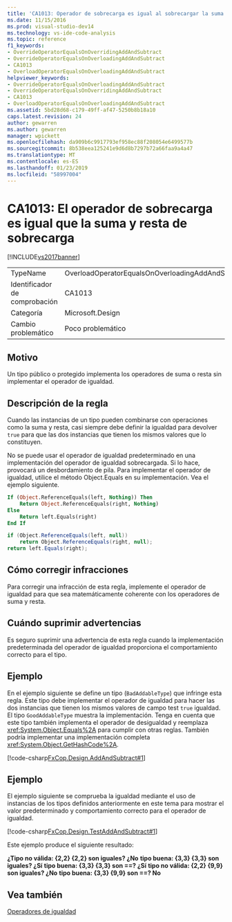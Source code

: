 ```yaml
---
title: 'CA1013: Operador de sobrecarga es igual al sobrecargar la suma y resta | Microsoft Docs'
ms.date: 11/15/2016
ms.prod: visual-studio-dev14
ms.technology: vs-ide-code-analysis
ms.topic: reference
f1_keywords:
- OverrideOperatorEqualsOnOverridingAddAndSubtract
- OverrideOperatorEqualsOnOverloadingAddAndSubtract
- CA1013
- OverloadOperatorEqualsOnOverloadingAddAndSubtract
helpviewer_keywords:
- OverrideOperatorEqualsOnOverloadingAddAndSubtract
- OverrideOperatorEqualsOnOverridingAddAndSubtract
- CA1013
- OverloadOperatorEqualsOnOverloadingAddAndSubtract
ms.assetid: 5bd28d68-c179-49ff-af47-5250b8b18a10
caps.latest.revision: 24
author: gewarren
ms.author: gewarren
manager: wpickett
ms.openlocfilehash: da909b6c9917793ef958ec88f208054e6499577b
ms.sourcegitcommit: 8b538eea125241e9d6d8b7297b72a66faa9a4a47
ms.translationtype: MT
ms.contentlocale: es-ES
ms.lasthandoff: 01/23/2019
ms.locfileid: "58997004"
---
```

# <a name="ca1013-overload-operator-equals-on-overloading-add-and-subtract"></a>CA1013: El operador de sobrecarga es igual que la suma y resta de sobrecarga
[!INCLUDE[vs2017banner](../includes/vs2017banner.md)]

|||
|-|-|
|TypeName|OverloadOperatorEqualsOnOverloadingAddAndSubtract|
|Identificador de comprobación|CA1013|
|Categoría|Microsoft.Design|
|Cambio problemático|Poco problemático|

## <a name="cause"></a>Motivo
 Un tipo público o protegido implementa los operadores de suma o resta sin implementar el operador de igualdad.

## <a name="rule-description"></a>Descripción de la regla
 Cuando las instancias de un tipo pueden combinarse con operaciones como la suma y resta, casi siempre debe definir la igualdad para devolver `true` para que las dos instancias que tienen los mismos valores que lo constituyen.

 No se puede usar el operador de igualdad predeterminado en una implementación del operador de igualdad sobrecargada. Si lo hace, provocará un desbordamiento de pila. Para implementar el operador de igualdad, utilice el método Object.Equals en su implementación. Vea el ejemplo siguiente.

```vb
If (Object.ReferenceEquals(left, Nothing)) Then
    Return Object.ReferenceEquals(right, Nothing)
Else
    Return left.Equals(right)
End If
```

```csharp
if (Object.ReferenceEquals(left, null))
    return Object.ReferenceEquals(right, null);
return left.Equals(right);
```

## <a name="how-to-fix-violations"></a>Cómo corregir infracciones
 Para corregir una infracción de esta regla, implemente el operador de igualdad para que sea matemáticamente coherente con los operadores de suma y resta.

## <a name="when-to-suppress-warnings"></a>Cuándo suprimir advertencias
 Es seguro suprimir una advertencia de esta regla cuando la implementación predeterminada del operador de igualdad proporciona el comportamiento correcto para el tipo.

## <a name="example"></a>Ejemplo
 En el ejemplo siguiente se define un tipo (`BadAddableType`) que infringe esta regla. Este tipo debe implementar el operador de igualdad para hacer las dos instancias que tienen los mismos valores de campo test `true` igualdad. El tipo `GoodAddableType` muestra la implementación. Tenga en cuenta que este tipo también implementa el operador de desigualdad y reemplaza <xref:System.Object.Equals%2A> para cumplir con otras reglas. También podría implementar una implementación completa <xref:System.Object.GetHashCode%2A>.

 [!code-csharp[FxCop.Design.AddAndSubtract#1](../snippets/csharp/VS_Snippets_CodeAnalysis/FxCop.Design.AddAndSubtract/cs/FxCop.Design.AddAndSubtract.cs#1)]

## <a name="example"></a>Ejemplo
 El ejemplo siguiente se comprueba la igualdad mediante el uso de instancias de los tipos definidos anteriormente en este tema para mostrar el valor predeterminado y comportamiento correcto para el operador de igualdad.

 [!code-csharp[FxCop.Design.TestAddAndSubtract#1](../snippets/csharp/VS_Snippets_CodeAnalysis/FxCop.Design.TestAddAndSubtract/cs/FxCop.Design.TestAddAndSubtract.cs#1)]

 Este ejemplo produce el siguiente resultado:

 **¿Tipo no válida: {2,2} {2,2} son iguales? ¿No**
**tipo buena: {3,3} {3,3} son iguales? ¿Sí**
**tipo buena: {3,3} {3,3} son ==?   ¿Sí**
**tipo no válida: {2,2} {9,9} son iguales? ¿No**
**tipo buena: {3,3} {9,9} son ==?   No**
## <a name="see-also"></a>Vea también
 [Operadores de igualdad](http://msdn.microsoft.com/library/bc496a91-fefb-4ce0-ab4c-61f09964119a)

